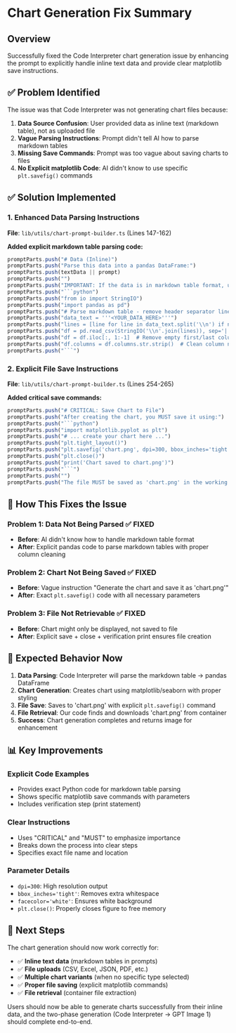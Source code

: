 # Chart Generation Fix Summary

## Overview

Successfully fixed the Code Interpreter chart generation issue by enhancing the prompt to explicitly handle inline text data and provide clear matplotlib save instructions.

## ✅ Problem Identified

The issue was that Code Interpreter was not generating chart files because:

1. **Data Source Confusion**: User provided data as inline text (markdown table), not as uploaded file
2. **Vague Parsing Instructions**: Prompt didn't tell AI how to parse markdown tables
3. **Missing Save Commands**: Prompt was too vague about saving charts to files
4. **No Explicit matplotlib Code**: AI didn't know to use specific `plt.savefig()` commands

## ✅ Solution Implemented

### 1. Enhanced Data Parsing Instructions

**File**: `lib/utils/chart-prompt-builder.ts` (Lines 147-162)

**Added explicit markdown table parsing code:**
```typescript
promptParts.push("# Data (Inline)")
promptParts.push("Parse this data into a pandas DataFrame:")
promptParts.push(textData || prompt)
promptParts.push("")
promptParts.push("IMPORTANT: If the data is in markdown table format, use:")
promptParts.push("```python")
promptParts.push("from io import StringIO")
promptParts.push("import pandas as pd")
promptParts.push("# Parse markdown table - remove header separator line")
promptParts.push("data_text = '''<YOUR_DATA_HERE>'''")
promptParts.push("lines = [line for line in data_text.split('\\n') if not line.strip().startswith('|---')]")
promptParts.push("df = pd.read_csv(StringIO('\\n'.join(lines)), sep='|', skipinitialspace=True)")
promptParts.push("df = df.iloc[:, 1:-1]  # Remove empty first/last columns from markdown")
promptParts.push("df.columns = df.columns.str.strip()  # Clean column names")
promptParts.push("```")
```

### 2. Explicit File Save Instructions

**File**: `lib/utils/chart-prompt-builder.ts` (Lines 254-265)

**Added critical save commands:**
```typescript
promptParts.push("# CRITICAL: Save Chart to File")
promptParts.push("After creating the chart, you MUST save it using:")
promptParts.push("```python")
promptParts.push("import matplotlib.pyplot as plt")
promptParts.push("# ... create your chart here ...")
promptParts.push("plt.tight_layout()")
promptParts.push("plt.savefig('chart.png', dpi=300, bbox_inches='tight', facecolor='white')")
promptParts.push("plt.close()")
promptParts.push("print('Chart saved to chart.png')")
promptParts.push("```")
promptParts.push("")
promptParts.push("The file MUST be saved as 'chart.png' in the working directory.")
```

## 🎯 How This Fixes the Issue

### Problem 1: Data Not Being Parsed ✅ FIXED
- **Before**: AI didn't know how to handle markdown table format
- **After**: Explicit pandas code to parse markdown tables with proper column cleaning

### Problem 2: Chart Not Being Saved ✅ FIXED
- **Before**: Vague instruction "Generate the chart and save it as 'chart.png'"
- **After**: Exact `plt.savefig()` code with all necessary parameters

### Problem 3: File Not Retrievable ✅ FIXED
- **Before**: Chart might only be displayed, not saved to file
- **After**: Explicit save + close + verification print ensures file creation

## 🔄 Expected Behavior Now

1. **Data Parsing**: Code Interpreter will parse the markdown table → pandas DataFrame
2. **Chart Generation**: Creates chart using matplotlib/seaborn with proper styling
3. **File Save**: Saves to 'chart.png' with explicit `plt.savefig()` command
4. **File Retrieval**: Our code finds and downloads 'chart.png' from container
5. **Success**: Chart generation completes and returns image for enhancement

## 📊 Key Improvements

### Explicit Code Examples
- Provides exact Python code for markdown table parsing
- Shows specific matplotlib save commands with parameters
- Includes verification step (print statement)

### Clear Instructions
- Uses "CRITICAL" and "MUST" to emphasize importance
- Breaks down the process into clear steps
- Specifies exact file name and location

### Parameter Details
- `dpi=300`: High resolution output
- `bbox_inches='tight'`: Removes extra whitespace
- `facecolor='white'`: Ensures white background
- `plt.close()`: Properly closes figure to free memory

## 🚀 Next Steps

The chart generation should now work correctly for:

- ✅ **Inline text data** (markdown tables in prompts)
- ✅ **File uploads** (CSV, Excel, JSON, PDF, etc.)
- ✅ **Multiple chart variants** (when no specific type selected)
- ✅ **Proper file saving** (explicit matplotlib commands)
- ✅ **File retrieval** (container file extraction)

Users should now be able to generate charts successfully from their inline data, and the two-phase generation (Code Interpreter → GPT Image 1) should complete end-to-end.
